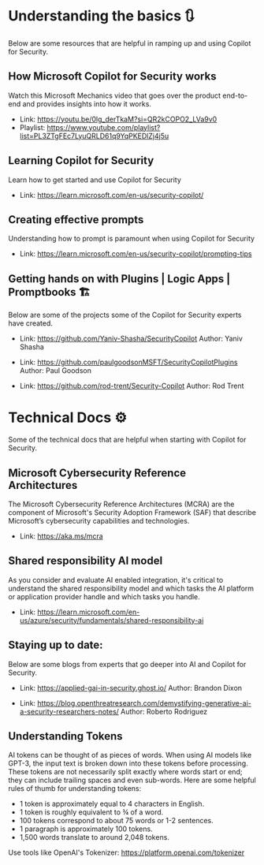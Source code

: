 # Understanding the basics 🔃
Below are some resources that are helpful in ramping up and using Copilot for Security.

## How Microsoft Copilot for Security works
Watch this Microsoft Mechanics video that goes over the product end-to-end and provides insights into how it works. 
- Link: https://youtu.be/0lg_derTkaM?si=QR2kCOPO2_LVa9v0
- Playlist: https://www.youtube.com/playlist?list=PL3ZTgFEc7LyuQRLD61q9YqPKEDlZj4j5u

## Learning Copilot for Security 
Learn how to get started and use Copilot for Security 
- Link: https://learn.microsoft.com/en-us/security-copilot/

## Creating effective prompts 
Understanding how to prompt is paramount when using Copilot for Security
- Link: https://learn.microsoft.com/en-us/security-copilot/prompting-tips


## Getting hands on with Plugins | Logic Apps | Promptbooks 🏗️
Below are some of the projects some of the Copilot for Security experts have created. 

- Link: https://github.com/Yaniv-Shasha/SecurityCopilot
Author: Yaniv Shasha

- Link: https://github.com/paulgoodsonMSFT/SecurityCopilotPlugins
Author: Paul Goodson 

- Link: https://github.com/rod-trent/Security-Copilot
Author: Rod Trent

# Technical Docs ⚙️
Some of the technical docs that are helpful when starting with Copilot for Security. 

## Microsoft Cybersecurity Reference Architectures
The Microsoft Cybersecurity Reference Architectures (MCRA) are the component of Microsoft's Security Adoption Framework (SAF) that describe Microsoft’s cybersecurity capabilities and technologies.
- Link: https://aka.ms/mcra

## Shared responsibility AI model
As you consider and evaluate AI enabled integration, it's critical to understand the shared responsibility model and which tasks the AI platform or application provider handle and which tasks you handle. 
- Link: https://learn.microsoft.com/en-us/azure/security/fundamentals/shared-responsibility-ai

## Staying up to date: 
Below are some blogs from experts that go deeper into AI and Copilot for Security. 

- Link: https://applied-gai-in-security.ghost.io/
Author: Brandon Dixon 

- Link: https://blog.openthreatresearch.com/demystifying-generative-ai-a-security-researchers-notes/
Author: Roberto Rodriguez 

## Understanding Tokens 
AI tokens can be thought of as pieces of words. When using AI models like GPT-3, the input text is broken down into these tokens before processing. These tokens are not necessarily split exactly where words start or end; they can include trailing spaces and even sub-words. Here are some helpful rules of thumb for understanding tokens:

- 1 token is approximately equal to 4 characters in English.
- 1 token is roughly equivalent to ¾ of a word.
- 100 tokens correspond to about 75 words or 1-2 sentences.
- 1 paragraph is approximately 100 tokens.
- 1,500 words translate to around 2,048 tokens.

Use tools like OpenAI's Tokenizer: https://platform.openai.com/tokenizer 
